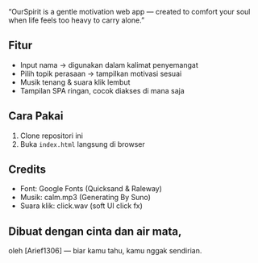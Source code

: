 “OurSpirit is a gentle motivation web app — created to comfort your soul when life feels too heavy to carry alone.”

## Fitur
- Input nama → digunakan dalam kalimat penyemangat
- Pilih topik perasaan → tampilkan motivasi sesuai
- Musik tenang & suara klik lembut
- Tampilan SPA ringan, cocok diakses di mana saja

## Cara Pakai
1. Clone repositori ini
2. Buka `index.html` langsung di browser

## Credits
- Font: Google Fonts (Quicksand & Raleway)
- Musik: calm.mp3 (Generating By Suno)
- Suara klik: click.wav (soft UI click fx)

## Dibuat dengan cinta dan air mata,
oleh [Arief1306] — biar kamu tahu, kamu nggak sendirian.
